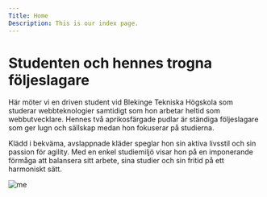 ```yaml
---
Title: Home
Description: This is our index page.
---
```


Studenten och hennes trogna följeslagare
==========================

Här möter vi en driven student vid Blekinge Tekniska Högskola som studerar webbteknologier samtidigt som hon arbetar heltid som webbutvecklare. Hennes två aprikosfärgade pudlar är ständiga följeslagare som ger lugn och sällskap medan hon fokuserar på studierna.

Klädd i bekväma, avslappnade kläder speglar hon sin aktiva livsstil och sin passion för agility. Med en enkel studiemiljö visar hon på en imponerande förmåga att balansera sitt arbete, sina studier och sin fritid på ett harmoniskt sätt.

![me](%assets_url%/img/party-dog.jpg)